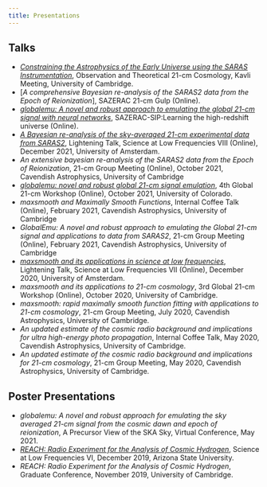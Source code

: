 ```yaml
---
title: Presentations
---
```


## Talks
- [*Constraining the Astrophysics of the Early Universe using the SARAS Instrumentation*](https://www.kicc.cam.ac.uk/events/kavli-science-themed-meetings/observational-and-theoretical-21-cm-cosmology),
Observation and Theoretical 21-cm Cosmology, Kavli Meeting, University of Cambridge.
- [*A comprehensive Bayesian re-analysis of the SARAS2 data from the Epoch of Reionization*],
SAZERAC 21-cm Gulp (Online).
- [*globalemu: A novel and robust approach to emulating the global 21-cm signal with neural networks*](https://www.youtube.com/watch?v=BFwia93NuAc&list=PLp95u5tgS_YUkFaLATBQpLajJzO5ljN5u&index=6), SAZERAC-SIP:Learning the high-redshift universe (Online).
- [*A Bayesian re-analysis of the sky-averaged 21-cm experimental data
from SARAS2*](https://www.youtube.com/watch?v=93KCp7rHcGA&list=PLZL7YmXBBHPDCyNfJcWwP78GgacY_Og4E&index=23),
Lightening Talk, Science at Low Frequencies VIII (Online), December 2021, University of Amsterdam.
- *An extensive bayesian re-analysis of the SARAS2 data from the Epoch of Reionization*,
21-cm Group Meeting (Online), October 2021, Cavendish Astrophysics, University of Cambridge
- [*globalemu: novel and robust global 21-cm signal
emulation*](https://www.youtube.com/watch?v=862NuVyF33k&list=PLF7c7ri2hrnGlwbn4JLc0PWbncSeARdTP&index=4),
4th Global 21-cm Workshop (Online), October 2021, University of Colorado.
- *maxsmooth and Maximally Smooth Functions*, Internal Coffee Talk (Online),
February 2021, Cavendish Astrophysics, University of Cambridge
- *GlobalEmu: A novel and robust approach to emulating the Global 21-cm
signal and applications to data from SARAS2*, 21-cm Group Meeting (Online), February 2021,
Cavendish Astrophysics, University of Cambridge
- [*maxsmooth and its applications in science at low frequencies*](https://www.youtube.com/watch?v=Yw6_IInwTNE),
Lightening Talk, Science at Low Frequencies VII (Online), December 2020,
University of Amsterdam.
- *maxsmooth and its applications to 21-cm cosmology*,
3rd Global 21-cm Workshop (Online), October 2020, University of Cambridge.
- *maxsmooth: rapid maximally smooth function fitting with applications
to 21-cm cosmology*, 21-cm Group Meeting, July 2020,
Cavendish Astrophysics, University of Cambridge.
- *An updated estimate of the cosmic radio background and implications
for ultra high-energy photo propagation*, Internal Coffee Talk,
May 2020, Cavendish Astrophysics, University of Cambridge.
- *An updated estimate of the cosmic radio background and implications
for 21-cm cosmology*, 21-cm Group Meeting,
May 2020, Cavendish Astrophysics, University of Cambridge.

## Poster Presentations
- *globalemu:  A novel and robust approach for emulating the sky averaged 21-cm
signal  from  the  cosmic  dawn  and  epoch  of  reionization*, A Precursor View
of the SKA Sky, Virtual Conference, May 2021.
- [*REACH: Radio Experiment for the Analysis of Cosmic Hydrogen*](https://drive.google.com/file/d/1dvgumyu4cXxXqoYxikU3DKOa4u_gpGzn/view'),
Science at Low Frequencies VI, December 2019, Arizona State University.
- *REACH: Radio Experiment for the Analysis of Cosmic Hydrogen*,
Graduate Conference, November 2019, University of Cambridge.
